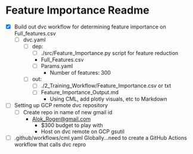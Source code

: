 # Feature Importance Readme
- [x] Build out dvc workflow for determining feature importance on Full_features.csv
  - [ ] dvc.yaml
    - [ ] dep: 
      - [ ] ./src/Feature_Importance.py script for feature reduction
      - Full_Features.csv
      - [ ] Params.yaml
        - Number of features: 300
    - [ ] out:
      - [ ] ./2_Training_Workflow/Feature_Importance.csv or txt
      - [ ] Feature_Importance_Output.md
        - Using CML, add plotly visuals, etc to Markdown
- [ ] Setting up GCP remote dvc repository
  - [ ] Create repo in name of new gmail id
    - Alok_Roger@gmail.com
      - $300 budget to play with
      - Host on dvc remote on GCP gsutil  
- [ ] .github/workflows/cml.yaml Globally...need to create a GitHub Actions workflow that calls dvc repro 
